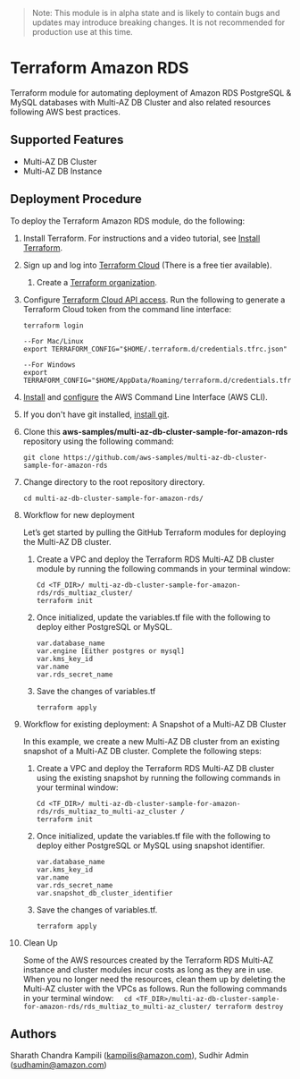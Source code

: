 <!-- BEGIN_TF_DOCS -->
> Note: This module is in alpha state and is likely to contain bugs and updates may introduce breaking changes. It is not recommended for production use at this time.

# Terraform Amazon RDS

Terraform module for automating deployment of Amazon RDS PostgreSQL & MySQL databases with Multi-AZ DB Cluster and also related resources following AWS best practices.

## Supported Features

- Multi-AZ DB Cluster
- Multi-AZ DB Instance

## Deployment Procedure

To deploy the Terraform Amazon RDS module, do the following:

1. Install Terraform. For instructions and a video tutorial, see [Install Terraform](https://learn.hashicorp.com/tutorials/terraform/install-cli).

2. Sign up and log into [Terraform Cloud](https://www.terraform.io/cloud) (There is a free tier available).
   1.  Create a [Terraform organization](https://www.terraform.io/docs/cloud/users-teams-organizations/organizations.html#creating-organizations).

3. Configure [Terraform Cloud API access](https://learn.hashicorp.com/tutorials/terraform/cloud-login). Run the following to generate a Terraform Cloud token from the command line interface:
   ```
   terraform login

   --For Mac/Linux
   export TERRAFORM_CONFIG="$HOME/.terraform.d/credentials.tfrc.json"

   --For Windows
   export TERRAFORM_CONFIG="$HOME/AppData/Roaming/terraform.d/credentials.tfrc.json"
   ```

4. [Install](https://docs.aws.amazon.com/cli/latest/userguide/install-cliv2.html) and [configure](https://docs.aws.amazon.com/cli/latest/userguide/cli-configure-quickstart.html) the AWS Command Line Interface (AWS CLI).

5. If you don't have git installed, [install git](https://git-scm.com/book/en/v2/Getting-Started-Installing-Git).

6. Clone this **aws-samples/multi-az-db-cluster-sample-for-amazon-rds** repository using the following command:

   `git clone https://github.com/aws-samples/multi-az-db-cluster-sample-for-amazon-rds`

7. Change directory to the root repository directory.

   `cd multi-az-db-cluster-sample-for-amazon-rds/`

8. Workflow for new deployment

    Let’s get started by pulling the GitHub Terraform modules for deploying the Multi-AZ DB cluster.

    1. Create a VPC and deploy the Terraform RDS Multi-AZ DB cluster module by running the following commands in your terminal window:
        ```
        Cd <TF_DIR>/ multi-az-db-cluster-sample-for-amazon-rds/rds_multiaz_cluster/
        terraform init
        ```

    2. Once initialized, update the variables.tf file with the following to deploy either PostgreSQL or MySQL.
        ```
        var.database_name
        var.engine [Either postgres or mysql]
        var.kms_key_id
        var.name
        var.rds_secret_name
        ````

    3. Save the changes of variables.tf
        ```
        terraform apply
        ```

9. Workflow for existing deployment: A Snapshot of a Multi-AZ DB Cluster

    In this example, we create a new Multi-AZ DB cluster from an existing snapshot of a Multi-AZ DB cluster. Complete the following steps:

    1. Create a VPC and deploy the Terraform RDS Multi-AZ DB cluster using the existing snapshot by running the following commands in your terminal window:
        ```
        Cd <TF_DIR>/ multi-az-db-cluster-sample-for-amazon-rds/rds_multiaz_to_multi-az_cluster /
        terraform init
        ```
    2. Once initialized, update the variables.tf file with the following to deploy either PostgreSQL or MySQL using snapshot identifier.
        ```
        var.database_name
        var.kms_key_id
        var.name
        var.rds_secret_name
        var.snapshot_db_cluster_identifier
        ```
    3. Save the changes of variables.tf.
        ```
        terraform apply
        ```

10. Clean Up

      Some of the AWS resources created by the Terraform RDS Multi-AZ instance and cluster modules incur costs as long as they are in use. When you no longer need the resources, clean them up by deleting the Multi-AZ cluster with the VPCs as follows. Run the following commands in your terminal window:
        ```  
        cd <TF_DIR>/multi-az-db-cluster-sample-for-amazon-rds/rds_multiaz_to_multi-az_cluster/
        terraform destroy  
        ```
        
## Authors
   
Sharath Chandra Kampili (kampilis@amazon.com), Sudhir Admin (sudhamin@amazon.com)

